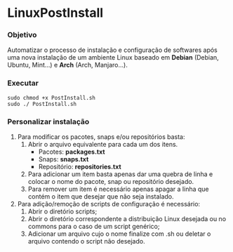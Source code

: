 # LinuxPostInstall
### Objetivo
Automatizar o processo de instalação e configuração de softwares após uma nova instalação de um ambiente Linux baseado em **Debian** (Debian, Ubuntu, Mint...) e **Arch** (Arch, Manjaro...).
### Executar
```
sudo chmod +x PostInstall.sh
sudo ./ PostInstall.sh
```

### Personalizar instalação
1. Para modificar os pacotes, snaps e/ou repositórios basta:
    1. Abrir o arquivo equivalente para cada um dos itens.
        - Pacotes: **packages.txt**
        - Snaps: **snaps.txt**
        - Repositório: **repositories.txt**
    1. Para adicionar um item basta apenas dar uma quebra de linha e colocar o nome do pacote, snap ou repositório desejado.
    1. Para remover um item é necessário apenas apagar a linha que contém o item que desejar que não seja instalado.
1. Para adição/remoção de scripts de configuração é necessário:
    1. Abrir o diretório scripts;
    1. Abrir o diretório correspondente a distribuição Linux desejada ou no commons para o caso de um script genérico;
    1. Adicionar um arquivo cujo o nome finalize com .sh ou deletar o arquivo contendo o script não desejado.

